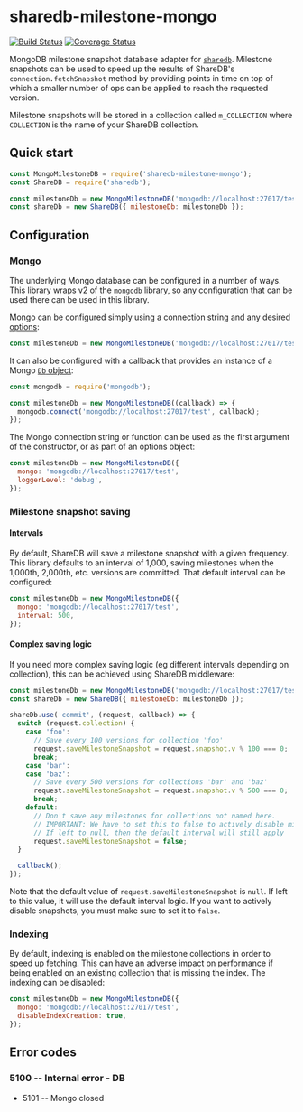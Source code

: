 # sharedb-milestone-mongo

[![Build Status](https://travis-ci.org/share/sharedb-milestone-mongo.svg?branch=master)](https://travis-ci.org/share/sharedb-milestone-mongo.svg?branch=master)
[![Coverage Status](https://coveralls.io/repos/github/share/sharedb-milestone-mongo/badge.svg?branch=master)](https://coveralls.io/github/share/sharedb-milestone-mongo?branch=master)

MongoDB milestone snapshot database adapter for [`sharedb`][1]. Milestone snapshots can be used to speed up the results
of ShareDB's `connection.fetchSnapshot` method by providing points in time on top of which a smaller number of ops can
be applied to reach the requested version.

Milestone snapshots will be stored in a collection called `m_COLLECTION` where `COLLECTION` is the name of your ShareDB
collection.

## Quick start

```javascript
const MongoMilestoneDB = require('sharedb-milestone-mongo');
const ShareDB = require('sharedb');

const milestoneDb = new MongoMilestoneDB('mongodb://localhost:27017/test');
const shareDb = new ShareDB({ milestoneDb: milestoneDb });
```

## Configuration

### Mongo

The underlying Mongo database can be configured in a number of ways. This library wraps v2 of the [`mongodb`][2]
library, so any configuration that can be used there can be used in this library.

Mongo can be configured simply using a connection string and any desired [options][3]:

```javascript
const milestoneDb = new MongoMilestoneDB('mongodb://localhost:27017/test', { loggerLevel: 'debug' });
```

It can also be configured with a callback that provides an instance of a Mongo [`Db` object][4]:

```javascript
const mongodb = require('mongodb');

const milestoneDb = new MongoMilestoneDB((callback) => {
  mongodb.connect('mongodb://localhost:27017/test', callback);
});
```

The Mongo connection string or function can be used as the first argument of the constructor, or as part of an options
object:

```javascript
const milestoneDb = new MongoMilestoneDB({
  mongo: 'mongodb://localhost:27017/test',
  loggerLevel: 'debug',
});
```

### Milestone snapshot saving

#### Intervals

By default, ShareDB will save a milestone snapshot with a given frequency. This library defaults to an interval of
1,000, saving milestones when the 1,000th, 2,000th, etc. versions are committed. That default interval can be
configured:

```javascript
const milestoneDb = new MongoMilestoneDB({
  mongo: 'mongodb://localhost:27017/test',
  interval: 500,
});
```

#### Complex saving logic

If you need more complex saving logic (eg different intervals depending on collection), this can be achieved using
ShareDB middleware:

```javascript
const milestoneDb = new MongoMilestoneDB('mongodb://localhost:27017/test');
const shareDb = new ShareDB({ milestoneDb: milestoneDb });

shareDb.use('commit', (request, callback) => {
  switch (request.collection) {
    case 'foo':
      // Save every 100 versions for collection 'foo'
      request.saveMilestoneSnapshot = request.snapshot.v % 100 === 0;
      break;
    case 'bar':
    case 'baz':
      // Save every 500 versions for collections 'bar' and 'baz'
      request.saveMilestoneSnapshot = request.snapshot.v % 500 === 0;
      break;
    default:
      // Don't save any milestones for collections not named here.
      // IMPORTANT: We have to set this to false to actively disable milestones
      // If left to null, then the default interval will still apply
      request.saveMilestoneSnapshot = false;
  }

  callback();
});
```

Note that the default value of `request.saveMilestoneSnapshot` is `null`. If left to this value, it will use the default
interval logic. If you want to actively disable snapshots, you must make sure to set it to `false`.

### Indexing

By default, indexing is enabled on the milestone collections in order to speed up fetching. This can have an adverse
impact on performance if being enabled on an existing collection that is missing the index. The indexing can be
disabled:

```javascript
const milestoneDb = new MongoMilestoneDB({
  mongo: 'mongodb://localhost:27017/test',
  disableIndexCreation: true,
});
```

## Error codes

### 5100 -- Internal error - DB

* 5101 -- Mongo closed


[1]: https://github.com/share/sharedb
[2]: https://mongodb.github.io/node-mongodb-native/
[3]: http://mongodb.github.io/node-mongodb-native/2.2/api/MongoClient.html#connect
[4]: http://mongodb.github.io/node-mongodb-native/2.2/api/Db.html
